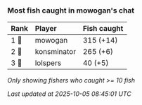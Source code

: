 ### Most fish caught in mowogan's chat

| Rank  | Player      | Fish caught |
|:------|:------------|:------------|
| 1 🥇  | mowogan     | 315 (+14)   |
| 2 🥈  | konsminator | 265 (+6)    |
| 3 🥉  | lolspers    | 40 (+5)     |

_Only showing fishers who caught >= 10 fish_

_Last updated at 2025-10-05 08:45:01 UTC_